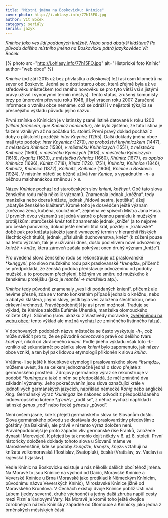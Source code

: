 ```yaml
---
title: "Místní jména na Boskovicku: Knínice"
cover-photo: http://i.ohlasy.info/77h15FO.jpg
author: Vít Boček
category: seriály
serial: jazyk
---
```


*Knínice jako ves lidí poddaných kněžně. Nebo snad abatyši kláštera? Po původu dalšího místního jména na Boskovicku pátrá jazykovědec Vít Boček.*

{% photo src="http://i.ohlasy.info/77h15FO.jpg" alt="Historické foto Knínic" author="web obce" %}

*Knínice* (od září 2015 už bez přívlastku *u Boskovic*) leží asi osm kilometrů na sever od Boskovic. Jedná se o dosti starou obec, která zřejmě byla už ve středověku městečkem (od raného novověku se pro tyto větší vsi s jistými právy užíval i synonymní termín městys). Tento status, zrušený komunisty brzy po únorovém převratu roku 1948, jí byl vrácen roku 2007. Zaručené informace o vzniku obce nemáme, což se odráží i v nejistotě týkající se přesnějšího výkladu původu jejího názvu.

První zmínka o Knínicích je v latinsky psané listině datované k roku 1200 (*villam forensem, que Knenicz nominatur*), ale bylo zjištěno, že tato listina je falzem vzniklým až na počátku 14. století. První pravý doklad pochází z doby o půlstoletí pozdější: *inter Knynicz* (1255). Další doklady jména obce mají tyto podoby: *inter Knyenicz* (1279), *na probošství knyhniczkem* (1447), *z městečka Knihnicz* (1536), *v městečku Knihniczych* (1551), *z městečka Knihnicz* (1560), *v městečku Kyniczych* (1618), *v městečku Kyhniczych* (1618), *Kygnitz* (1633), *z městečka Kyhnicz* (1660), *Khünitz* (1677), *ex oppido Knihnicz* (1696), *Künitz* (1718), *Kinitz* (1720, 1751), *Knihnitz, Knihnice* (1846), *Knihnitz, Kníhnice* (1872), *Knihnitz, Knihnice* (1906), *Knínice u Boskovic* (1924). V místním nářečí se běžně užívá tvar *Kenice*, s vypadnutím *-n-* a běžnou malohanáckou změnou *i > e.*

Název *Knínice* pochází od staročeských slov *knieni, kněhyni*. Obě tato slova ženského rodu měla několik významů. Znamenala jednak „kněžna“, tedy manželka nebo dcera knížete, jednak „řádová sestra, jeptiška“, úžeji „abatyše ženského kláštera“. Kromě toho je dosvědčen ještě význam „knězova žena, kuběna, souložnice“, zejména ve spisech Mistra Jana Husa. U prvních dvou významů se jedná vlastně o přesnou paralelu k mužským protějškům: staročeské *kněz* totiž znamenalo jednak „kníže“ (a to nejprve pro české panovníky, dokud ještě neměli titul král, později v „královské“ době pak pro knížata jakožto jasně vymezený termín v hierarchii říšských šlechtických titulů), jednak „příslušník duchovenstva, kněz“ (k zúžení pouze na tento význam, tak je v užívání i dnes, došlo pod vlivem nové odvozeniny *kniežě > kníže*, která zároveň začala pokrývat onen druhý význam „kníže“).

Pro uvedená slova ženského rodu se rekonstruuje už praslovanské **kьnęgyni*, pro slovo mužského rodu pak praslovanské **kъnędzь*, přičemž se předpokládá, že ženská podoba představuje odvozeninu od podoby mužské, a to procesem přechýlení, běžným ve směru od mužského k ženskému protějšku (jako je *manžel → manželka* atp.).

*Knínice* tedy původně znamenaly „ves lidí poddaných knieni“, přičemž ale nevíme přesně, zda se v tomto konkrétním případě jednalo o kněžnu, nebo o abatyši kláštera, jinými slovy, jestli byla ves založena šlechtickou, nebo církevní vrchností. Pravděpodobnější je asi první možnost. Traduje se výklad, že Knínice založila Eufémie Uherská, manželka olomouckého knížete Oty I. Sličného (srov. ukázku z Vlastivědy moravské, [zveřejněnou na webu obce](http://www.mestyskninice.cz/p/z-historie-knihnice); tento výklad ale možná vychází ze zmíněného listinného falza).

V dochovaných podobách názvu městečka se často vyskytuje *-h-*, což může svědčit pro to, že se původně odvozovalo právě od delšího tvaru *kněhyni*, nikoli od zkráceného *knieni*. Podle jiného výkladu však toto *-h-* vzniklo až sekundárně: po zániku slova *knieni* bylo zapomenuto, jak název obce vznikl, a ten byl pak lidovou etymologií přikloněn k slovu *kniha*.

Vrátíme-li se ještě k hloubkové etymologii praslovanského slova *\*kъnędzь*, můžeme uvést, že se celkem jednoznačně jedná o slovo přejaté z germánského prostředí. Zdrojový germánský výraz se rekonstruuje v podobě *\*kuningaz* a také o něm se předpokládá, že měl zmíněné dva základní významy. Jeho pokračováním jsou slova označující krále v jednotlivých germánských jazycích, například německé *König* nebo anglické *king*. Germánský výraz *\*kuningaz* lze nakonec odvodit z předpokládaného indoevropského kořene **g’enH₁-* „rodit se“, z něhož vychází například i latinské *genus* „rod“ nebo řecké *génesis* „původ“.

Není ovšem jasné, kde k přejetí germánského slova ke Slovanům došlo. Slova germánského původu se dostávala do praslovanštiny především z gótštiny (na Balkáně), ale právě v ní tento výraz doložen není. Pravděpodobnější je proto západní vliv germánské říše Franků, založené dynastií Merovejců. K přejetí by tak mohlo dojít někdy v 6. až 8. století. První historicky doložené doklady tohoto slova u Slovanů máme ve staroslověnštině, kde se podoby *kъnędzь*, *kъnęzь*, *knęzь* vztahují na knížata velkomoravská (Rostislav, Svatopluk), česká (Vratislav, sv. Václav) a kyjevská (Izjaslav).

Vedle Knínic na Boskovicku existuje u nás několik dalších obcí téhož jména. Na Moravě to jsou Knínice na východ od Dačic, Moravské Knínice a Veverské Knínice u Brna (Moravské jako protiklad k Německým Knínicím, původnímu názvu Veverských Knínic), Miroslavské Knínice jižně od Moravského Krumlova. V Čechách existují dvoje Knínice poblíž Ústí nad Labem (jedny severně, druhé východně) a jedny další zhruba napůl cesty mezi Plzní a Karlovými Vary. Na Moravě je kromě toho ještě dvojice zdrobnělých názvů: Kníničky západně od Olomouce a Kníničky jako jedna z brněnských městských částí.
